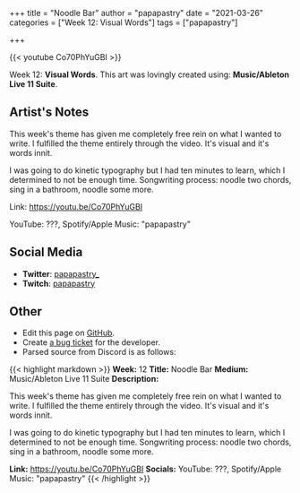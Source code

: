 +++
title =       "Noodle Bar"
author =      "papapastry"
date =        "2021-03-26"
categories =  ["Week 12: Visual Words"]
tags =        ["papapastry"]

+++


{{< youtube Co70PhYuGBI >}}


Week 12: **Visual Words**. This art was lovingly created using: **Music/Ableton Live 11 Suite**.

## Artist's Notes

This week's theme has given me completely free rein on what I wanted to write. I fulfilled the theme entirely through the video. It's visual and it's words innit.

I was going to do kinetic typography but I had ten minutes to learn, which I determined to not be enough time. Songwriting process: noodle two chords, sing in a bathroom, noodle some more.

Link: https://youtu.be/Co70PhYuGBI

YouTube: ???, Spotify/Apple Music: "papapastry"

## Social Media

- **Twitter**: [papapastry_]()
- **Twitch**: [papapastry]()


## Other

- Edit this page on [GitHub](https://github.com/teaminkling/web-refresh/edit/main/blog/content/blog/papapastry-week-12-972c.md).
- Create [a bug ticket](https://github.com/teaminkling/web-refresh/issues/new?assignees=&labels=bug&template=problem-report.md&title=) for the developer.
- Parsed source from Discord is as follows:

{{< highlight markdown >}}
**Week:** 12
**Title:** Noodle Bar
**Medium:** Music/Ableton Live 11 Suite
**Description:**

This week's theme has given me completely free rein on what I wanted to write. I fulfilled the theme entirely through the video. It's visual and it's words innit.

I was going to do kinetic typography but I had ten minutes to learn, which I determined to not be enough time. Songwriting process: noodle two chords, sing in a bathroom, noodle some more.

**Link:** https://youtu.be/Co70PhYuGBI
**Socials:** YouTube: ???, Spotify/Apple Music: "papapastry"
{{< /highlight >}}